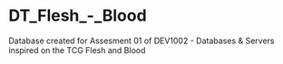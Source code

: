 # DT_Flesh_-_Blood
Database created for Assesment 01 of DEV1002 - Databases &amp; Servers inspired on the TCG Flesh and Blood

